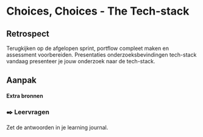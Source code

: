 
# Choices, Choices - The Tech-stack

## Retrospect

Terugkijken op de afgelopen sprint, portflow compleet maken en assessment voorbereiden. Presentaties onderzoeksbevindingen tech-stack vandaag presenteer je jouw onderzoek naar de tech-stack. 

## Aanpak
<!-- Workshop aanpak uitgeschreven-->

<!-- Dit is hoe je een opdracht omschrijft:
**🛠️ Opdracht 1 (of een titel) (10 min)**  
Beschrijving en stappen.
 -->


 <!-- @Justus
 
 Schets je ontwikkeling maken en meenemen naar je assessment
  -->


#### Extra bronnen
<!-- Extra links voor documentatie en tutorials -->

<!--
### 💪 Extra uitdagingen
 Dit is optioneel voor de hardlopers die iets extra's willen. 
-->


### ✒️ Leervragen

Zet de antwoorden in je learning journal.

<!-- Een drietal vragen die ze kunnen opnemen in hun learning journal, waar de squadleaders dan weer op terug komen op vrijdag. -->
